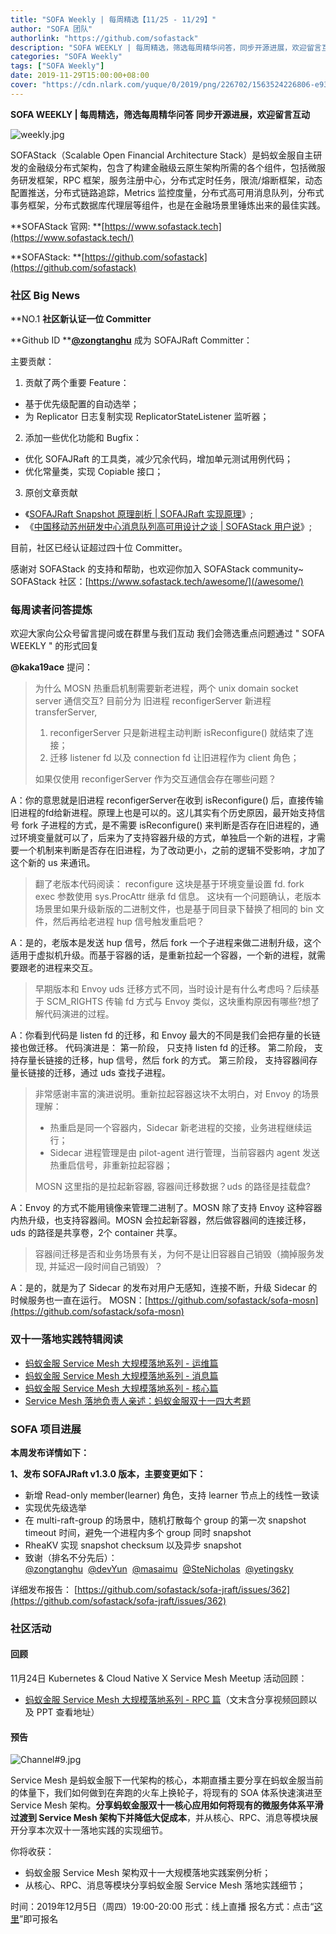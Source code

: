 ```yaml
---
title: "SOFA Weekly | 每周精选【11/25 - 11/29】"
author: "SOFA 团队"
authorlink: "https://github.com/sofastack"
description: "SOFA WEEKLY | 每周精选，筛选每周精华问答，同步开源进展，欢迎留言互动。"
categories: "SOFA Weekly"
tags: ["SOFA Weekly"]
date: 2019-11-29T15:00:00+08:00
cover: "https://cdn.nlark.com/yuque/0/2019/png/226702/1563524226806-e93607a3-1b77-4ca2-8c3c-0384ab966154.png"
---
```


**SOFA WEEKLY | 每周精选，筛选每周精华问答**
**同步开源进展，欢迎留言互动**

![weekly.jpg](https://cdn.nlark.com/yuque/0/2019/jpeg/226702/1562925824761-fc720f21-9622-437b-a783-0b0729eda119.jpeg)

SOFAStack（Scalable Open Financial Architecture Stack）是蚂蚁金服自主研发的金融级分布式架构，包含了构建金融级云原生架构所需的各个组件，包括微服务研发框架，RPC 框架，服务注册中心，分布式定时任务，限流/熔断框架，动态配置推送，分布式链路追踪，Metrics 监控度量，分布式高可用消息队列，分布式事务框架，分布式数据库代理层等组件，也是在金融场景里锤炼出来的最佳实践。

**SOFAStack 官网: **[https://www.sofastack.tech](https://www.sofastack.tech/)

**SOFAStack: **[https://github.com/sofastack](https://github.com/sofastack)

### 社区 Big News

**NO.1 **社区新认证一位 Committer**

**Github ID **[**@zongtanghu**](https://github.com/zongtanghu) 成为 SOFAJRaft Committer：

主要贡献：

1. 贡献了两个重要 Feature：
- 基于优先级配置的自动选举；
- 为 Replicator 日志复制实现 ReplicatorStateListener 监听器；
2. 添加一些优化功能和 Bugfix：
- 优化 SOFAJRaft 的工具类，减少冗余代码，增加单元测试用例代码；
- 优化常量类，实现 Copiable 接口；
3. 原创文章贡献
- 《[SOFAJRaft Snapshot 原理剖析 | SOFAJRaft 实现原理](/blog/sofa-jraft-snapshot-principle-analysis/)》;
- 《[中国移动苏州研发中心消息队列高可用设计之谈 | SOFAStack 用户说](/blog/sofa-jraft-user-china-mobile/)》;

目前，社区已经认证超过四十位 Committer。

感谢对 SOFAStack 的支持和帮助，也欢迎你加入 SOFAStack community~
SOFAStack 社区：[https://www.sofastack.tech/awesome/](/awesome/)

### 每周读者问答提炼

欢迎大家向公众号留言提问或在群里与我们互动
我们会筛选重点问题通过 " SOFA WEEKLY " 的形式回复

**@kaka19ace** 提问：

> 为什么 MOSN 热重启机制需要新老进程，两个 unix domain socket server 通信交互?
> 目前分为 旧进程 reconfigerServer 新进程 transferServer,
> 1. reconfigerServer 只是新进程主动判断 isReconfigure() 就结束了连接；
> 1. 迁移 listener fd 以及 connection fd 让旧进程作为 client 角色；
> 
> 如果仅使用 reconfigerServer 作为交互通信会存在哪些问题？

A：你的意思就是旧进程 reconfigerServer在收到 isReconfigure() 后，直接传输旧进程的fd给新进程。原理上也是可以的。这儿其实有个历史原因，最开始支持信号 fork 子进程的方式，是不需要 isReconfigure() 来判断是否存在旧进程的，通过环境变量就可以了，后来为了支持容器升级的方式，单独启一个新的进程，才需要一个机制来判断是否存在旧进程，为了改动更小，之前的逻辑不受影响，才加了这个新的 us 来通讯。

> 翻了老版本代码阅读：
> reconfigure 这块是基于环境变量设置 fd. fork exec 参数使用 sys.ProcAttr 继承 fd 信息。
> 这块有一个问题确认，老版本场景里如果升级新版的二进制文件，也是基于同目录下替换了相同的 bin 文件，然后再给老进程 hup 信号触发重启吧？

A：是的，老版本是发送 hup 信号，然后 fork 一个子进程来做二进制升级，这个适用于虚拟机升级。而基于容器的话，是重新拉起一个容器，一个新的进程，就需要跟老的进程来交互。

> 早期版本和 Envoy uds 迁移方式不同，当时设计是有什么考虑吗？后续基于 SCM_RIGHTS 传输 fd 方式与 Envoy 类似，这块重构原因有哪些?想了解代码演进的过程。

A：你看到代码是 listen fd 的迁移，和 Envoy 最大的不同是我们会把存量的长链接也做迁移。
代码演进是：
第一阶段， 只支持 listen fd 的迁移。
第二阶段， 支持存量长链接的迁移，hup 信号，然后 fork 的方式。
第三阶段， 支持容器间存量长链接的迁移，通过 uds 查找子进程。

> 非常感谢丰富的演进说明。重新拉起容器这块不太明白，对 Envoy 的场景理解：
> - 热重启是同一个容器内，Sidecar 新老进程的交接，业务进程继续运行；
> - Sidecar 进程管理是由 pilot-agent 进行管理，当前容器内 agent 发送热重启信号，非重新拉起容器；
> 
> MOSN 这里指的是拉起新容器, 容器间迁移数据？uds 的路径是挂载盘?

A：Envoy 的方式不能用镜像来管理二进制了。MOSN 除了支持 Envoy 这种容器内热升级，也支持容器间。MOSN 会拉起新容器，然后做容器间的连接迁移，uds 的路径是共享卷，2个 container 共享。

> 容器间迁移是否和业务场景有关，为何不是让旧容器自己销毁（摘掉服务发现, 并延迟一段时间自己销毁）？

A：是的，就是为了 Sidecar 的发布对用户无感知，连接不断，升级 Sidecar 的时候服务也一直在运行。
MOSN：[https://github.com/sofastack/sofa-mosn](https://github.com/sofastack/sofa-mosn)

### 双十一落地实践特辑阅读

- [蚂蚁金服 Service Mesh 大规模落地系列 - 运维篇](/blog/service-mesh-practice-in-production-at-ant-financial-part3-operation/)
- [蚂蚁金服 Service Mesh 大规模落地系列 - 消息篇](/blog/service-mesh-practice-in-production-at-ant-financial-part2-mesh/)
- [蚂蚁金服 Service Mesh 大规模落地系列 - 核心篇](/blog/service-mesh-practice-in-production-at-ant-financial-part1-core/)
- [Service Mesh 落地负责人亲述：蚂蚁金服双十一四大考题](/blog/service-mesh-practice-antfinal-shopping-festival-big-exam/)

###  SOFA 项目进展

**本周发布详情如下：**

**1、发布 SOFAJRaft v1.3.0 版本，主要变更如下：**

- 新增 Read-only member(learner) 角色，支持 learner 节点上的线性一致读
- 实现优先级选举
- 在 multi-raft-group 的场景中，随机打散每个 group 的第一次 snapshot timeout 时间，避免一个进程内多个 group 同时 snapshot
- RheaKV 实现 snapshot checksum 以及异步 snapshot
- 致谢（排名不分先后）：[@zongtanghu](https://github.com/zongtanghu)  [@devYun](https://github.com/devYun)  [@masaimu](https://github.com/masaimu)  [@SteNicholas](https://github.com/SteNicholas)  [@yetingsky](https://github.com/yetingsky)

详细发布报告：
[https://github.com/sofastack/sofa-jraft/issues/362](https://github.com/sofastack/sofa-jraft/issues/362)

### 社区活动

#### 回顾

11月24日 Kubernetes & Cloud Native X Service Mesh Meetup 活动回顾：

- [蚂蚁金服 Service Mesh 大规模落地系列 - RPC 篇](/blog/service-mesh-practice-in-production-at-ant-financial-part4-rpc/)（文末含分享视频回顾以及 PPT 查看地址）

#### 预告

![Channel#9.jpg](https://cdn.nlark.com/yuque/0/2019/jpeg/226702/1574412687312-ce69fdbb-7b44-40b4-ab34-f02be89dbc37.jpeg)

Service Mesh 是蚂蚁金服下一代架构的核心，本期直播主要分享在蚂蚁金服当前的体量下，我们如何做到在奔跑的火车上换轮子，将现有的 SOA 体系快速演进至 Service Mesh 架构。**分享蚂蚁金服双十一核心应用如何将现有的微服务体系平滑过渡到 Service Mesh 架构下并降低大促成本**，并从核心、RPC、消息等模块展开分享本次双十一落地实践的实现细节。

你将收获：

- 蚂蚁金服 Service Mesh 架构双十一大规模落地实践案例分析；
- 从核心、RPC、消息等模块分享蚂蚁金服 Service Mesh 落地实践细节；

时间：2019年12月5日（周四）19:00-20:00
形式：线上直播
报名方式：点击“[这里](https://tech.antfin.com/community/live/1021)”即可报名